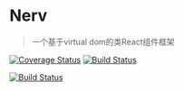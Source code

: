 # Nerv

> 一个基于virtual dom的类React组件框架

[![Coverage Status](https://coveralls.io/repos/github/o2team/nerv/badge.svg?branch=master)](https://coveralls.io/github/o2team/nerv?branch=master)
[![Build Status](https://travis-ci.org/o2team/nerv.svg?branch=master)](https://travis-ci.org/o2team/nerv)

[![Build Status](https://saucelabs.com/browser-matrix/nerv-project.svg)](https://saucelabs.com/u/nerv-project)
